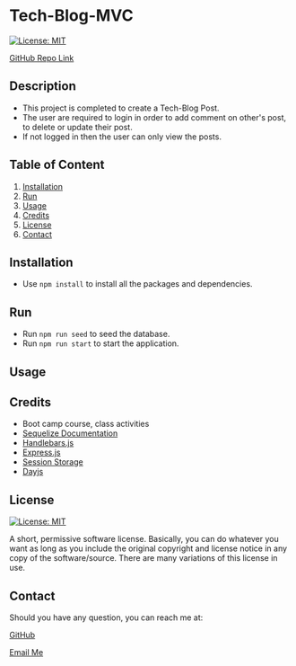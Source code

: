# Tech-Blog-MVC

[![License: MIT](https://img.shields.io/badge/License-MIT-yellow.svg)](https://opensource.org/licenses/MIT)

[GitHub Repo Link](https://github.com/salidamaharjan/tech-blog-MVC)

## Description
* This project is completed to create a Tech-Blog Post.
* The user are required to login in order to add comment on other's post, to delete or update their post.
* If not logged in then the user can only view the posts.

## Table of Content
1. [Installation](#installation)
2. [Run](#run)
3. [Usage](#usage)
4. [Credits](#credits)
5. [License](#license)
6. [Contact](#contact)

## Installation
* Use `npm install` to install all the packages and dependencies.

## Run
* Run `npm run seed` to seed the database.
* Run `npm run start` to start the application.

## Usage

## Credits
* Boot camp course, class activities
* [Sequelize Documentation](https://sequelize.org/docs/v6/getting-started/)
* [Handlebars.js](https://handlebarsjs.com/guide/#installation)
* [Express.js](https://expressjs.com/en/starter/basic-routing.html)
* [Session Storage](https://expressjs.com/en/resources/middleware/session.html)
* [Dayjs](https://github.com/iamkun/dayjs)

## License
[![License: MIT](https://img.shields.io/badge/License-MIT-yellow.svg)](https://opensource.org/licenses/MIT)

A short, permissive software license. Basically, you can do whatever you want as long as you include the original copyright and license notice in any copy of the software/source. There are many variations of this license in use.

## Contact
Should you have any question, you can reach me at:

[GitHub](https://github.com/salidamaharjan)

[Email Me](mailto:email@email.com)